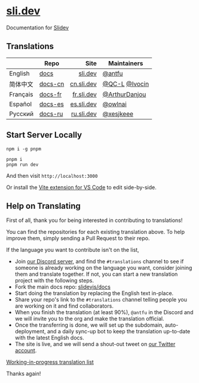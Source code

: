 # [sli.dev](https://sli.dev)

Documentation for [Slidev](https://github.com/slidevjs/slidev)

## Translations

| | Repo | Site | Maintainers |
|---|---|---:|---|
| English | [docs](https://github.com/slidevjs/docs) | [sli.dev](https://sli.dev) | [@antfu](https://github.com/antfu) |
| 简体中文 | [docs-cn](https://github.com/slidevjs/docs-cn) | [cn.sli.dev](https://cn.sli.dev) | [@QC-L](https://github.com/QC-L) [@Ivocin](https://github.com/Ivocin) |
| Français | [docs-fr](https://github.com/slidevjs/docs-fr) | [fr.sli.dev](https://fr.sli.dev) | [@ArthurDanjou](https://github.com/ArthurDanjou) |
| Español | [docs-es](https://github.com/slidevjs/docs-es) | [es.sli.dev](https://es.sli.dev) | [@owlnai](https://github.com/owlnai) |
| Русский | [docs-ru](https://github.com/slidevjs/docs-ru) | [ru.sli.dev](https://ru.sli.dev) | [@xesjkeee](https://github.com/xesjkeee) |

## Start Server Locally

```
npm i -g pnpm

pnpm i
pnpm run dev
```

And then visit `http://localhost:3000`

Or install the [Vite extension for VS Code](https://marketplace.visualstudio.com/items?itemName=antfu.vite) to edit side-by-side.

## Help on Translating

<!-- For translations maintainers: You don't need to translate this port -->

First of all, thank you for being interested in contributing to translations!

You can find the repositories for each existing translation above. To help improve them, simply sending a Pull Request to their repo.

If the language you want to contribute isn't on the list, 

- Join [our Discord server](https://chat.sli.dev), and find the `#translations` channel to see if someone is already working on the language you want, consider joining them and translate together. If not, you can start a new translation project with the following steps.
- Fork the main docs repo: [slidevjs/docs](https://github.com/slidevjs/docs)
- Start doing the translation by replacing the English text in-place.
- Share your repo's link to the `#translations` channel telling people you are working on it and find collaborators.
- When you finish the translation (at least 90%), `@antfu` in the Discord and we will invite you to the org and make the translation official.
- Once the transferring is done, we will set up the subdomain, auto-deployment, and a daily sync-up bot to keep the translation up-to-date with the latest English docs.
- The site is live, and we will send a shout-out tweet on [our Twitter account](https://twitter.com/Slidevjs).

[Working-in-progress translation list](https://discord.com/channels/851817370623410197/851822360955977760/852614294017146900)

Thanks again!

